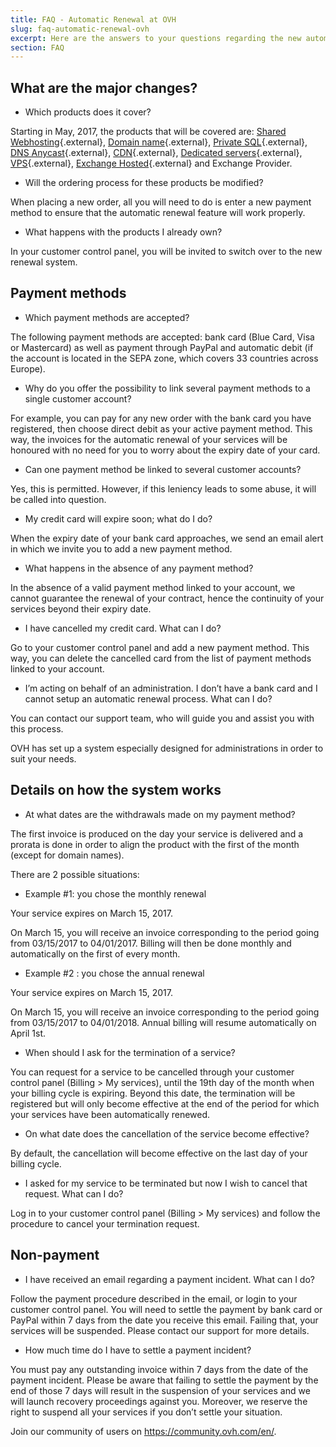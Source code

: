 ```yaml
---
title: FAQ - Automatic Renewal at OVH
slug: faq-automatic-renewal-ovh
excerpt: Here are the answers to your questions regarding the new automatic renewal process that will come into effect on May 2, 2017.
section: FAQ
---
```


## What are the major changes?
- Which products does it cover?

Starting in May, 2017, the products that will be covered are: [Shared Webhosting](https://www.ovh.com/fr/hebergement-web/){.external}, [Domain name](https://www.ovh.com/fr/domaines/){.external}, [Private SQL](https://www.ovh.com/fr/hebergement-web/options-sql.xml/){.external}, [DNS Anycast](https://www.ovh.com/fr/domaines/dns-anycast/){.external}, [CDN](https://www.ovh.com/fr/cdn/){.external}, [Dedicated servers](https://www.ovh.com/fr/serveurs_dedies/){.external}, [VPS](https://www.ovh.com/fr/vps/){.external}, [Exchange Hosted](https://www.ovh.com/fr/emails/hosted-exchange/){.external} and Exchange Provider.

- Will the ordering process for these products be modified?

When placing a new order, all you will need to do is enter a new payment method to ensure that the automatic renewal feature will work properly.

- What happens with the products I already own?

In your customer control panel, you will be invited to switch over to the new renewal system.


## Payment methods
- Which payment methods are accepted?

The following payment methods are accepted: bank card (Blue Card, Visa or Mastercard) as well as payment through PayPal and automatic debit (if the account is located in the SEPA zone, which covers 33 countries across Europe).

- Why do you offer the possibility to link several payment methods to a single customer account?

For example, you can pay for any new order with the bank card you have registered, then choose direct debit as your active payment method. This way, the invoices for the automatic renewal of your services will be honoured with no need for you to worry about the expiry date of your card.

- Can one payment method be linked to several customer accounts?

Yes, this is permitted. However, if this leniency leads to some abuse, it will be called into question.

- My credit card will expire soon; what do I do?

When the expiry date of your bank card approaches, we send an email alert in which we invite you to add a new payment method.

- What happens in the absence of any payment method?

In the absence of a valid payment method linked to your account, we cannot guarantee the renewal of your contract, hence the continuity of your services beyond their expiry date.

- I have cancelled my credit card. What can I do?

Go to your customer control panel and add a new payment method. This way, you can delete the cancelled card from the list of payment methods linked to your account.

- I’m acting on behalf of an administration. I don’t have a bank card and I cannot setup an automatic renewal process. What can I do?

You can contact our support team, who will guide you and assist you with this process.

OVH has set up a system especially designed for administrations in order to suit your needs.


## Details on how the system works
- At what dates are the withdrawals made on my payment method?

The first invoice is produced on the day your service is delivered and a prorata is done in order to align the product with the first of the month (except for domain names).

There are 2 possible situations:

- Example #1: you chose the monthly renewal

Your service expires on March 15, 2017.

On March 15, you will receive an invoice corresponding to the period going from 03/15/2017 to 04/01/2017. Billing will then be done monthly and automatically on the first of every month.

- Example #2 : you chose the annual renewal

Your service expires on March 15, 2017.

On March 15, you will receive an invoice corresponding to the period going from 03/15/2017 to 04/01/2018. Annual billing will resume automatically on April 1st.

- When should I ask for the termination of a service?

You can request for a service to be cancelled through your customer control panel (Billing > My services), until the 19th day of the month when your billing cycle is expiring.  Beyond this date, the termination will be registered but will only become effective at the end of the period for which your services have been automatically renewed.

- On what date does the cancellation of the service become effective?

By default, the cancellation will become effective on the last day of your billing cycle.

- I asked for my service to be terminated but now I wish to cancel that request. What can I do?

Log in to your customer control panel (Billing > My services) and follow the procedure to cancel your termination request.


## Non-payment
- I have received an email regarding a payment incident. What can I do?

Follow the payment procedure described in the email, or login to your customer control panel. You will need to settle the payment by bank card or PayPal within 7 days from the date you receive this email. Failing that, your services will be suspended. Please contact our support for more details.

- How much time do I have to settle a payment incident?

You must pay any outstanding invoice within 7 days from the date of the payment incident. Please be aware that failing to settle the payment by the end of those 7 days will result in the suspension of your services and we will launch recovery proceedings against you. Moreover, we reserve the right to suspend all your services if you don’t settle your situation.

Join our community of users on <https://community.ovh.com/en/>.